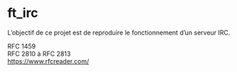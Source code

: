 # ft_irc
L’objectif de ce projet est de reproduire le fonctionnement d’un serveur IRC.  

RFC 1459  
RFC 2810 à RFC 2813  
https://www.rfcreader.com/
